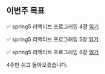 ## 이번주 목표

✅ spring5 리액티브 프로그래밍 4장 [읽기](https://user-images.githubusercontent.com/34855745/111038323-a7695f80-846b-11eb-821a-69e2228de1a0.png)  

✅ spring5 리액티브 프로그래밍 5장 [읽기](https://user-images.githubusercontent.com/34855745/111038329-ad5f4080-846b-11eb-9038-59d2dde6c38e.png)  

✅ spring5 리액티브 프로그래밍 6장 [읽기](https://user-images.githubusercontent.com/34855745/111038331-b05a3100-846b-11eb-966c-39792804b544.png)  
 
4주만 쉬고 돌아오겠습니다.